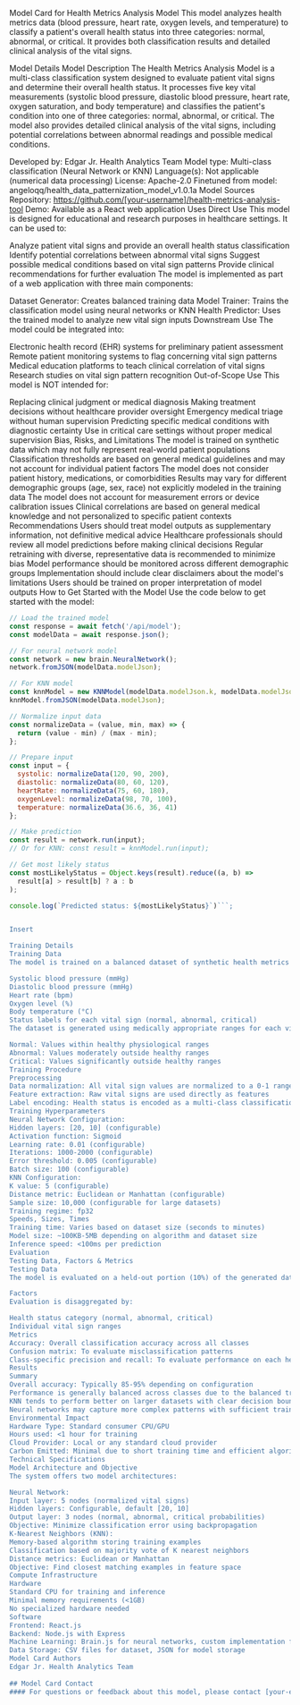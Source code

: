 Model Card for Health Metrics Analysis Model
This model analyzes health metrics data (blood pressure, heart rate, oxygen levels, and temperature) to classify a patient's overall health status into three categories: normal, abnormal, or critical. It provides both classification results and detailed clinical analysis of the vital signs.

Model Details
Model Description
The Health Metrics Analysis Model is a multi-class classification system designed to evaluate patient vital signs and determine their overall health status. It processes five key vital measurements (systolic blood pressure, diastolic blood pressure, heart rate, oxygen saturation, and body temperature) and classifies the patient's condition into one of three categories: normal, abnormal, or critical. The model also provides detailed clinical analysis of the vital signs, including potential correlations between abnormal readings and possible medical conditions.

Developed by: Edgar Jr. Health Analytics Team
Model type: Multi-class classification (Neural Network or KNN)
Language(s): Not applicable (numerical data processing)
License: Apache-2.0
Finetuned from model: angeloqq/health_data_patternization_model_v1.0.1a
Model Sources
Repository: https://github.com/[your-username]/health-metrics-analysis-tool
Demo: Available as a React web application
Uses
Direct Use
This model is designed for educational and research purposes in healthcare settings. It can be used to:

Analyze patient vital signs and provide an overall health status classification
Identify potential correlations between abnormal vital signs
Suggest possible medical conditions based on vital sign patterns
Provide clinical recommendations for further evaluation
The model is implemented as part of a web application with three main components:

Dataset Generator: Creates balanced training data
Model Trainer: Trains the classification model using neural networks or KNN
Health Predictor: Uses the trained model to analyze new vital sign inputs
Downstream Use
The model could be integrated into:

Electronic health record (EHR) systems for preliminary patient assessment
Remote patient monitoring systems to flag concerning vital sign patterns
Medical education platforms to teach clinical correlation of vital signs
Research studies on vital sign pattern recognition
Out-of-Scope Use
This model is NOT intended for:

Replacing clinical judgment or medical diagnosis
Making treatment decisions without healthcare provider oversight
Emergency medical triage without human supervision
Predicting specific medical conditions with diagnostic certainty
Use in critical care settings without proper medical supervision
Bias, Risks, and Limitations
The model is trained on synthetic data which may not fully represent real-world patient populations
Classification thresholds are based on general medical guidelines and may not account for individual patient factors
The model does not consider patient history, medications, or comorbidities
Results may vary for different demographic groups (age, sex, race) not explicitly modeled in the training data
The model does not account for measurement errors or device calibration issues
Clinical correlations are based on general medical knowledge and not personalized to specific patient contexts
Recommendations
Users should treat model outputs as supplementary information, not definitive medical advice
Healthcare professionals should review all model predictions before making clinical decisions
Regular retraining with diverse, representative data is recommended to minimize bias
Model performance should be monitored across different demographic groups
Implementation should include clear disclaimers about the model's limitations
Users should be trained on proper interpretation of model outputs
How to Get Started with the Model
Use the code below to get started with the model:

```javascript
// Load the trained model
const response = await fetch('/api/model');
const modelData = await response.json();

// For neural network model
const network = new brain.NeuralNetwork();
network.fromJSON(modelData.modelJson);

// For KNN model
const knnModel = new KNNModel(modelData.modelJson.k, modelData.modelJson.distanceMetric);
knnModel.fromJSON(modelData.modelJson);

// Normalize input data
const normalizeData = (value, min, max) => {
  return (value - min) / (max - min);
};

// Prepare input
const input = {
  systolic: normalizeData(120, 90, 200),
  diastolic: normalizeData(80, 60, 120),
  heartRate: normalizeData(75, 60, 180),
  oxygenLevel: normalizeData(98, 70, 100),
  temperature: normalizeData(36.6, 36, 41)
};

// Make prediction
const result = network.run(input);
// Or for KNN: const result = knnModel.run(input);

// Get most likely status
const mostLikelyStatus = Object.keys(result).reduce((a, b) => 
  result[a] > result[b] ? a : b
);

console.log(`Predicted status: ${mostLikelyStatus}`)```;


Insert

Training Details
Training Data
The model is trained on a balanced dataset of synthetic health metrics data. The dataset contains equal proportions of normal, abnormal, and critical records to prevent class imbalance issues. Each record includes:

Systolic blood pressure (mmHg)
Diastolic blood pressure (mmHg)
Heart rate (bpm)
Oxygen level (%)
Body temperature (°C)
Status labels for each vital sign (normal, abnormal, critical)
The dataset is generated using medically appropriate ranges for each vital sign category:

Normal: Values within healthy physiological ranges
Abnormal: Values moderately outside healthy ranges
Critical: Values significantly outside healthy ranges
Training Procedure
Preprocessing
Data normalization: All vital sign values are normalized to a 0-1 range using min-max scaling
Feature extraction: Raw vital signs are used directly as features
Label encoding: Health status is encoded as a multi-class classification problem
Training Hyperparameters
Neural Network Configuration:
Hidden layers: [20, 10] (configurable)
Activation function: Sigmoid
Learning rate: 0.01 (configurable)
Iterations: 1000-2000 (configurable)
Error threshold: 0.005 (configurable)
Batch size: 100 (configurable)
KNN Configuration:
K value: 5 (configurable)
Distance metric: Euclidean or Manhattan (configurable)
Sample size: 10,000 (configurable for large datasets)
Training regime: fp32
Speeds, Sizes, Times
Training time: Varies based on dataset size (seconds to minutes)
Model size: ~100KB-5MB depending on algorithm and dataset size
Inference speed: <100ms per prediction
Evaluation
Testing Data, Factors & Metrics
Testing Data
The model is evaluated on a held-out portion (10%) of the generated dataset that was not used during training.

Factors
Evaluation is disaggregated by:

Health status category (normal, abnormal, critical)
Individual vital sign ranges
Metrics
Accuracy: Overall classification accuracy across all classes
Confusion matrix: To evaluate misclassification patterns
Class-specific precision and recall: To evaluate performance on each health status category
Results
Summary
Overall accuracy: Typically 85-95% depending on configuration
Performance is generally balanced across classes due to the balanced training data
KNN tends to perform better on larger datasets with clear decision boundaries
Neural networks may capture more complex patterns with sufficient training
Environmental Impact
Hardware Type: Standard consumer CPU/GPU
Hours used: <1 hour for training
Cloud Provider: Local or any standard cloud provider
Carbon Emitted: Minimal due to short training time and efficient algorithms
Technical Specifications
Model Architecture and Objective
The system offers two model architectures:

Neural Network:
Input layer: 5 nodes (normalized vital signs)
Hidden layers: Configurable, default [20, 10]
Output layer: 3 nodes (normal, abnormal, critical probabilities)
Objective: Minimize classification error using backpropagation
K-Nearest Neighbors (KNN):
Memory-based algorithm storing training examples
Classification based on majority vote of K nearest neighbors
Distance metrics: Euclidean or Manhattan
Objective: Find closest matching examples in feature space
Compute Infrastructure
Hardware
Standard CPU for training and inference
Minimal memory requirements (<1GB)
No specialized hardware needed
Software
Frontend: React.js
Backend: Node.js with Express
Machine Learning: Brain.js for neural networks, custom implementation for KNN
Data Storage: CSV files for dataset, JSON for model storage
Model Card Authors
Edgar Jr. Health Analytics Team
   
## Model Card Contact
#### For questions or feedback about this model, please contact [your-email@example.com]